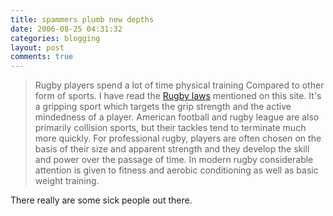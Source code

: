```yaml
---
title: spammers plumb new depths
date: 2006-08-25 04:31:32
categories: blogging
layout: post
comments: true
---
```

> Rugby players spend a lot of time physical training Compared to other
> form of sports. I have read the
> [Rugby laws](http://www.creekrugby.com/) mentioned on this site. It's a
> gripping sport which targets the grip strength and the active
> mindedness of a player. American football and rugby league are also
> primarily collision sports, but their tackles tend to terminate much
> more quickly. For professional rugby, players are often chosen on the
> basis of their size and apparent strength and they develop the skill
> and power over the passage of time. In modern rugby considerable
> attention is given to fitness and aerobic conditioning as well as
> basic weight training.

There really are some sick people out there.

